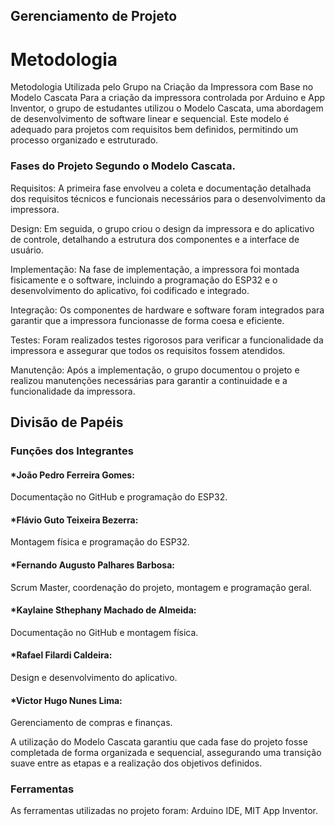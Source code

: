 ## Gerenciamento de Projeto


# Metodologia

Metodologia Utilizada pelo Grupo na Criação da Impressora com Base no Modelo Cascata
Para a criação da impressora controlada por Arduino e App Inventor, o grupo de estudantes utilizou o Modelo Cascata, uma abordagem de desenvolvimento de software linear e sequencial. Este modelo é adequado para projetos com requisitos bem definidos, permitindo um processo organizado e estruturado.

### Fases do Projeto Segundo o Modelo Cascata.

Requisitos: A primeira fase envolveu a coleta e documentação detalhada dos requisitos técnicos e funcionais necessários para o desenvolvimento da impressora.

Design: Em seguida, o grupo criou o design da impressora e do aplicativo de controle, detalhando a estrutura dos componentes e a interface de usuário.

Implementação: Na fase de implementação, a impressora foi montada fisicamente e o software, incluindo a programação do ESP32 e o desenvolvimento do aplicativo, foi codificado e integrado.

Integração: Os componentes de hardware e software foram integrados para garantir que a impressora funcionasse de forma coesa e eficiente.

Testes: Foram realizados testes rigorosos para verificar a funcionalidade da impressora e assegurar que todos os requisitos fossem atendidos.

Manutenção: Após a implementação, o grupo documentou o projeto e realizou manutenções necessárias para garantir a continuidade e a funcionalidade da impressora.

## Divisão de Papéis

### Funções dos Integrantes

#### *João Pedro Ferreira Gomes: 
Documentação no GitHub e programação do ESP32.

#### *Flávio Guto Teixeira Bezerra: 
Montagem física e programação do ESP32.

#### *Fernando Augusto Palhares Barbosa: 
Scrum Master, coordenação do projeto, montagem e programação geral.

#### *Kaylaine Sthephany Machado de Almeida: 
Documentação no GitHub e montagem física.

#### *Rafael Filardi Caldeira: 
Design e desenvolvimento do aplicativo.

#### *Victor Hugo Nunes Lima: 
Gerenciamento de compras e finanças.

 A utilização do Modelo Cascata garantiu que cada fase do projeto fosse completada de forma organizada e sequencial, assegurando uma transição suave entre as etapas e a realização dos objetivos definidos. 

### Ferramentas

As ferramentas utilizadas no projeto foram: Arduino IDE, MIT App Inventor.
